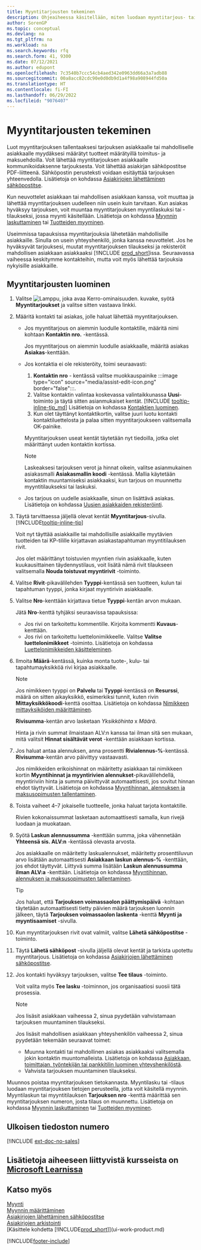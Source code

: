 ```yaml
---
title: Myyntitarjousten tekeminen
description: Ohjeaiheessa käsitellään, miten luodaan myyntitarjous- tai tarjouspyyntöasiakirja kirjaamaan asiakkaalle tai mahdolliselle asiakkaalle tehty tarjous tuotteiden myynnistä tietyin ehdoin.
author: SorenGP
ms.topic: conceptual
ms.devlang: na
ms.tgt_pltfrm: na
ms.workload: na
ms.search.keywords: rfq
ms.search.form: 41, 9300
ms.date: 07/12/2021
ms.author: edupont
ms.openlocfilehash: 7c3540b7ccc54cb4aed342e0963dd66a3a7adb88
ms.sourcegitcommit: 00a8acc82cdc90e0d0db9d1a4f98a908944fd50a
ms.translationtype: HT
ms.contentlocale: fi-FI
ms.lasthandoff: 06/29/2022
ms.locfileid: "9076407"
---
```

# <a name="make-sales-quotes"></a>Myyntitarjousten tekeminen

Luot myyntitarjouksen tallentaaksesi tarjouksen asiakkaalle tai mahdolliselle asiakkaalle myydäksesi määrätyt tuotteet määrätyillä toimitus- ja maksuehdoilla. Voit lähettää myyntitarjouksen asiakkaalle kommunikoidaksenne tarjouksesta. Voit lähettää asiakirjan sähköpostitse PDF-liitteenä. Sähköpostin perusteksti voidaan esitäyttää tarjouksen yhteenvedolla. Lisätietoja on kohdassa [Asiakirjojen lähettäminen sähköpostitse](ui-how-send-documents-email.md).

Kun neuvottelet asiakkaan tai mahdollisen asiakkaan kanssa, voit muuttaa ja lähettää myyntitarjouksen uudelleen niin usein kuin tarvitaan. Kun asiakas hyväksyy tarjouksen, voit muuntaa myyntitarjouksen myyntilaskuksi tai -tilaukseksi, jossa myynti käsitellään. Lisätietoja on kohdassa [Myynnin laskuttaminen](sales-how-invoice-sales.md) tai [Tuotteiden myyminen](sales-how-sell-products.md).

Useimmissa tapauksissa myyntitarjouksia lähetetään mahdollisille asiakkaille. Sinulla on usein yhteyshenkilö, jonka kanssa neuvottelet. Jos he hyväksyvät tarjouksesi, muutat myyntitarjouksen tilaukseksi ja rekisteröit mahdollisen asiakkaan asiakkaaksi [!INCLUDE [prod_short](includes/prod_short.md)]issa. Seuraavassa vaiheessa keskitymme kontakteihin, mutta voit myös lähettää tarjouksia nykyisille asiakkaille.  

## <a name="to-create-a-sales-quote"></a>Myyntitarjousten luominen

1. Valitse ![Lamppu, joka avaa Kerro-ominaisuuden.](media/ui-search/search_small.png "Kerro, mitä haluat tehdä") kuvake, syötä **Myyntitarjoukset** ja valitse sitten vastaava linkki.
2. Määritä kontakti tai asiakas, jolle haluat lähettää myyntitarjouksen.

    - Jos myyntitarjous on aiemmin luodulle kontaktille, määritä nimi kohtaan **Kontaktin nro.** -kentässä.  

        Jos myyntitarjous on aiemmin luodulle asiakkaalle, määritä asiakas **Asiakas**-kenttään.
    - Jos kontaktia ei ole rekisteröity, toimi seuraavasti:

        1. **Kontaktin nro** - kentässä valitse muokkauspainike :::image type="icon" source="media/assist-edit-icon.png" border="false":::.
        2. Valitse kontaktin valintaa koskevassa valintaikkunassa **Uusi**-toiminto ja täytä sitten asianmukaiset kentät. [!INCLUDE [tooltip-inline-tip_md](includes/tooltip-inline-tip_md.md)] Lisätietoja on kohdassa [Kontaktien luominen](marketing-create-contact-companies.md).  
        3. Kun olet täyttänyt kontaktikortin, valitse juuri luotu kontakti kontaktiluettelosta ja palaa sitten myyntitarjoukseen valitsemalla OK-painike.

        Myyntitarjouksen useat kentät täytetään nyt tiedoilla, jotka olet määrittänyt uuden kontaktin kortissa.

        > [!NOTE]
        > Laskeaksesi tarjouksen verot ja hinnat oikein, valitse asianmukainen asiakasmalli **Asiakasmallin koodi** -kentässä. Mallia käytetään kontaktin muuntamiseksi asiakkaaksi, kun tarjous on muunnettu myyntitilaukseksi tai laskuksi.
    -  Jos tarjous on uudelle asiakkaalle, sinun on lisättävä asiakas. Lisätietoja on kohdassa [Uusien asiakkaiden rekisteröinti](sales-how-register-new-customers.md).  

3. Täytä tarvittaessa jäljellä olevat kentät **Myyntitarjous**-sivulla. [!INCLUDE[tooltip-inline-tip](includes/tooltip-inline-tip_md.md)]  

    Voit nyt täyttää asiakkaille tai mahdollisille asiakkaille myytävien tuotteiden tai KP-tilille kirjattavan asiakastapahtuman myyntitilauksen rivit.  

    Jos olet määrittänyt toistuvien myyntien rivin asiakkaalle, kuten kuukausittainen täydennystilaus, voit lisätä nämä rivit tilaukseen valitsemalla **Nouda toistuvat myyntirivit** -toiminto.  

4. Valitse **Rivit**-pikavälilehden **Tyyppi**-kentässä sen tuotteen, kulun tai tapahtuman tyyppi, jonka kirjaat myyntirivin asiakkaalle.
5. Valitse **Nro**-kenttään kirjattava tietue **Tyyppi**-kentän arvon mukaan.

    Jätä **Nro**-kenttä tyhjäksi seuraavissa tapauksissa:
    - Jos rivi on tarkoitettu kommentille. Kirjoita kommentti **Kuvaus**-kenttään.
    - Jos rivi on tarkoitettu luettelonimikkeelle. Valitse **Valitse luettelonimikkeet** -toiminto. Lisätietoja on kohdassa [Luettelonimikkeiden käsitteleminen](inventory-how-work-nonstock-items.md).

6. Ilmoita **Määrä**-kentässä, kuinka monta tuote-, kulu- tai tapahtumayksikköä rivi kirjaa asiakkaalle.

    > [!NOTE]  
    >  Jos nimikkeen tyyppi on **Palvelu** tai **Tyyppi**-kentässä on **Resurssi**, määrä on sitten aikayksikkö, esimerkiksi tunnit, kuten rivin **Mittayksikkökoodi**-kenttä osoittaa. Lisätietoja on kohdassa [Nimikkeen mittayksiköiden määrittäminen](inventory-how-setup-units-of-measure.md).

    **Rivisumma**-kentän arvo lasketaan *Yksikköhinta* x *Määrä*.  

    Hinta ja rivin summat ilmaistaan ALV:n kanssa tai ilman sitä sen mukaan, mitä valitsit **Hinnat sisältävät verot** -kenttään asiakkaan kortissa.  
7. Jos haluat antaa alennuksen, anna prosentti **Rivialennus-%**-kentässä. **Rivisumma**-kentän arvo päivittyy vastaavasti.  

    Jos nimikkeiden erikoishinnat on määritetty asiakkaan tai nimikkeen kortin **Myyntihinnat ja myyntirivien alennukset**-pikavälilehdellä, myyntiriviin hinta ja summa päivittyvät automaattisesti, jos sovitut hinnan ehdot täyttyvät. Lisätietoja on kohdassa [Myyntihinnan, alennuksen ja maksusopimusten tallentaminen](sales-how-record-sales-price-discount-payment-agreements.md).  
8. Toista vaiheet 4–7 jokaiselle tuotteelle, jonka haluat tarjota kontaktille.

    Rivien kokonaissummat lasketaan automaattisesti samalla, kun rivejä luodaan ja muokataan.  
9. Syötä **Laskun alennussumma** -kenttään summa, joka vähennetään **Yhteensä sis. ALV:n** -kentässä olevasta arvosta.

    Jos asiakkaalle on määritetty laskualennukset, määritetty prosenttiluvun arvo lisätään automaattisesti **Asiakkaan laskun alennus-%** -kenttään, jos ehdot täyttyvät. Liittyvä summa lisätään **Laskun alennussumma ilman ALV:a** -kenttään. Lisätietoja on kohdassa [Myyntihinnan, alennuksen ja maksusopimusten tallentaminen](sales-how-record-sales-price-discount-payment-agreements.md).

    > [!TIP]
    > Jos haluat, että **Tarjouksen voimassaolon päättymispäivä** -kohtaan täytetään automaattisesti tietty päivien määrä tarjouksen luonnin jälkeen, täytä **Tarjouksen voimassaolon laskenta** -kenttä **Myynti ja myyntisaamiset** -sivulla.

10. Kun myyntitarjouksen rivit ovat valmiit, valitse **Lähetä sähköpostitse** -toiminto.
11. Täytä **Lähetä sähköpost** -sivulla jäljellä olevat kentät ja tarkista upotettu myyntitarjous. Lisätietoja on kohdassa [Asiakirjojen lähettäminen sähköpostitse](ui-how-send-documents-email.md).
12. Jos kontakti hyväksyy tarjouksen, valitse **Tee tilaus** -toiminto.  

    Voit valita myös **Tee lasku** -toiminnon, jos organisaatiosi suosii tätä prosessia.  
    > [!NOTE]
    > Jos lisäsit asiakkaan vaiheessa 2, sinua pyydetään vahvistamaan tarjouksen muuntaminen tilaukseksi.  
    >
    > Jos lisäsit mahdollisen asiakkaan yhteyshenkilön vaiheessa 2, sinua pyydetään tekemään seuraavat toimet:
    >
    >  - Muunna kontakti tai mahdollinen asiakas asiakkaaksi valitsemalla jokin kontaktin muuntomalleista. Lisätietoja on kohdassa [Asiakkaan, toimittajan, työntekijän tai pankkitilin luominen yhteyshenkilöstä](marketing-create-contact-companies.md#to-create-a-customer-vendor-employee-or-bank-account-from-a-contact).  
    > - Vahvista tarjouksen muuntaminen tilaukseksi.

Muunnos poistaa myyntitarjouksen tietokannasta. Myyntilasku tai -tilaus luodaan myyntitarjouksen tietojen perusteella, jotta voit käsitellä myynnin. Myyntilaskun tai myyntitilauksen **Tarjouksen nro** -kenttä määrittää sen myyntitarjouksen numeron, josta tilaus on muunnettu. Lisätietoja on kohdassa [Myynnin laskuttaminen](sales-how-invoice-sales.md) tai [Tuotteiden myyminen](sales-how-sell-products.md).  

## <a name="external-document-number"></a>Ulkoisen tiedoston numero

[!INCLUDE [ext-doc-no-sales](includes/ext-doc-no-sales.md)]

## <a name="see-related-training-at-microsoft-learn"></a>Lisätietoja aiheeseen liittyvistä kursseista on [Microsoft Learnissa](/learn/modules/create-sales-documents-dynamics-365-business-central/)

## <a name="see-also"></a>Katso myös

[Myynti](sales-manage-sales.md)  
[Myynnin määrittäminen](sales-setup-sales.md)  
[Asiakirjojen lähettäminen sähköpostitse](ui-how-send-documents-email.md)  
[Asiakirjojen arkistointi](across-how-to-archive-documents.md)  
[Käsittele kohdetta [!INCLUDE[prod_short](includes/prod_short.md)]](ui-work-product.md)  

[!INCLUDE[footer-include](includes/footer-banner.md)]